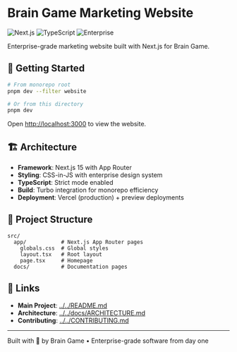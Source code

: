 # Brain Game Marketing Website

![Next.js](https://img.shields.io/badge/framework-Next.js-black?style=flat-square&logo=next.js)
![TypeScript](https://img.shields.io/badge/language-TypeScript-3178c6?style=flat-square&logo=typescript)
![Enterprise](https://img.shields.io/badge/quality-enterprise%20grade-gold?style=flat-square&logo=vercel)

Enterprise-grade marketing website built with Next.js for Brain Game.

## 🚀 Getting Started

```bash
# From monorepo root
pnpm dev --filter website

# Or from this directory
pnpm dev
```

Open [http://localhost:3000](http://localhost:3000) to view the website.

## 🏗️ Architecture

- **Framework**: Next.js 15 with App Router
- **Styling**: CSS-in-JS with enterprise design system
- **TypeScript**: Strict mode enabled
- **Build**: Turbo integration for monorepo efficiency
- **Deployment**: Vercel (production) + preview deployments

## 📁 Project Structure

```
src/
  app/           # Next.js App Router pages
    globals.css  # Global styles
    layout.tsx   # Root layout
    page.tsx     # Homepage
  docs/          # Documentation pages
```

## 🔗 Links

- **Main Project**: [../../README.md](../../README.md)
- **Architecture**: [../../docs/ARCHITECTURE.md](../../docs/ARCHITECTURE.md)
- **Contributing**: [../../CONTRIBUTING.md](../../CONTRIBUTING.md)

---

Built with 💜 by Brain Game • Enterprise-grade software from day one
